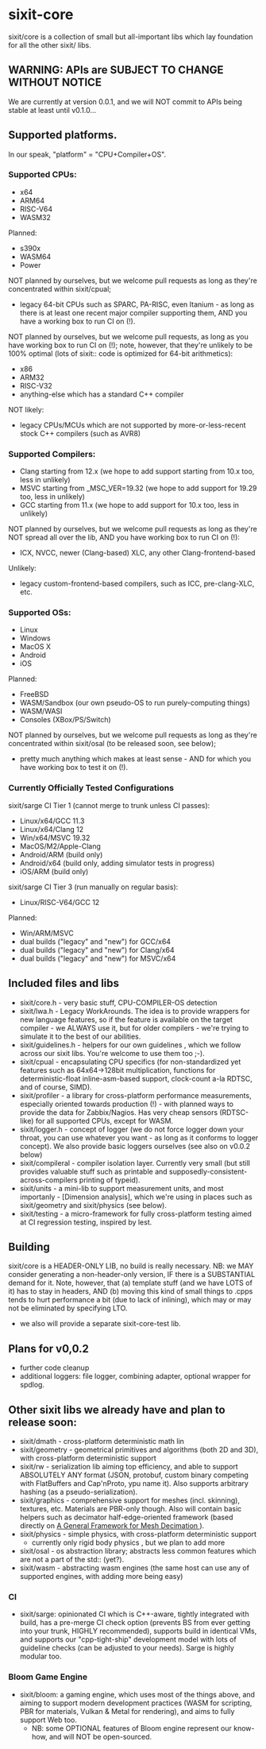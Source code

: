 # sixit-core
sixit/core is a collection of small but all-important libs which lay foundation for all the other sixit/ libs. 

## WARNING: APIs are SUBJECT TO CHANGE WITHOUT NOTICE
We are currently at version 0.0.1, and we will NOT commit to APIs being stable at least until v0.1.0... 

## Supported platforms.
In our speak, "platform" = "CPU+Compiler+OS". 

### Supported CPUs:
- x64
- ARM64
- RISC-V64
- WASM32

Planned:
- s390x
- WASM64
- Power

NOT planned by ourselves, but we welcome pull requests as long as they're concentrated within sixit/cpual;
- legacy 64-bit CPUs such as SPARC, PA-RISC, even Itanium - as long as there is at least one recent major compiler supporting them, AND you have a working box to run CI on (!).

NOT planned by ourselves, but we welcome pull requests, as long as you have working box to run CI on (!); note, however, that they're unlikely to be 100% optimal (lots of sixit:: code is optimized for 64-bit arithmetics):
- x86
- ARM32
- RISC-V32
- anything-else which has a standard C++ compiler

NOT likely:
- legacy CPUs/MCUs which are not supported by more-or-less-recent stock C++ compilers (such as AVR8)

### Supported Compilers:
- Clang starting from 12.x (we hope to add support starting from 10.x too, less in unlikely)
- MSVC starting from _MSC_VER=19.32 (we hope to add support for 19.29 too, less in unlikely)
- GCC starting from 11.x (we hope to add support for 10.x too, less in unlikely)

NOT planned by ourselves, but we welcome pull requests as long as they're NOT spread all over the lib, AND you have working box to run CI on (!):
- ICX, NVCC, newer (Clang-based) XLC, any other Clang-frontend-based

Unlikely:
- legacy custom-frontend-based compilers, such as ICC, pre-clang-XLC, etc.

### Supported OSs:
- Linux
- Windows
- MacOS X
- Android
- iOS

Planned:
- FreeBSD
- WASM/Sandbox (our own pseudo-OS to run purely-computing things)
- WASM/WASI
- Consoles (XBox/PS/Switch)

NOT planned by ourselves, but we welcome pull requests as long as they're concentrated within sixit/osal (to be released soon, see below);
- pretty much anything which makes at least sense - AND for which you have working box to test it on (!).

### Currently Officially Tested Configurations
sixit/sarge CI Tier 1 (cannot merge to trunk unless CI passes):
- Linux/x64/GCC 11.3
- Linux/x64/Clang 12
- Win/x64/MSVC 19.32
- MacOS/M2/Apple-Clang
- Android/ARM (build only)
- Android/x64 (build only, adding simulator tests in progress)
- iOS/ARM (build only)

sixit/sarge CI Tier 3 (run manually on regular basis):
- Linux/RISC-V64/GCC 12

Planned:
- Win/ARM/MSVC
- dual builds ("legacy" and "new") for GCC/x64
- dual builds ("legacy" and "new") for Clang/x64
- dual builds ("legacy" and "new") for MSVC/x64

## Included files and libs
- sixit/core.h - very basic stuff, CPU-COMPILER-OS detection
- sixit/lwa.h - Legacy WorkArounds. The idea is to provide wrappers for new language features, so if the feature is available on the target compiler - we ALWAYS use it, but for older compilers - we're trying to simulate it to the best of our abilities.
- sixit/guidelines.h - helpers for our own guidelines , which we follow across our sixit libs. You're welcome to use them too ;-). 
- sixit/cpual - encapsulating CPU specifics (for non-standardized yet features such as 64x64->128bit multiplication, functions for deterministic-float inline-asm-based support, clock-count a-la RDTSC, and of course, SIMD).
- sixit/profiler - a library for cross-platform performance measurements, especially oriented towards production (!) - with planned ways to provide the data for Zabbix/Nagios. Has very cheap sensors (RDTSC-like) for all supported CPUs, except for WASM.
- sixit/logger.h - concept of logger (we do not force logger down your throat, you can use whatever you want - as long as it conforms to logger concept). We also provide basic loggers ourselves (see also on v0.0.2 below)
- sixit/compileral - compiler isolation layer. Currently very small (but still provides valuable stuff such as printable and supposedly-consistent-across-compilers printing of typeid).
- sixit/units - a mini-lib to support measurement units, and most importanly - [Dimension analysis], which we're using in places such as sixit/geometry and sixit/physics (see below).
- sixit/testing - a micro-framework for fully cross-platform testing aimed at CI regression testing, inspired by lest. 

## Building
sixit/core is a HEADER-ONLY LIB, no build is really necessary. 
NB: we MAY consider generating a non-header-only version, IF there is a SUBSTANTIAL demand for it. Note, however, that (a) template stuff (and we have LOTS of it) has to stay in headers, AND (b) moving this kind of small things to .cpps tends to hurt performance a bit (due to lack of inlining), which may or may not be eliminated by specifying LTO.
- we also will provide a separate sixit-core-test lib. 

## Plans for v0,0.2
- further code cleanup
- additional loggers: file logger, combining adapter, optional wrapper for spdlog. 

## Other sixit libs we already have and plan to release soon:
- sixit/dmath - cross-platform deterministic math lin
- sixit/geometry - geometrical primitives and algorithms (both 2D and 3D), with cross-platform deterministic support
- sixit/rw - serialization lib aiming top efficiency, and able to support ABSOLUTELY ANY format (JSON, protobuf, custom binary competing with FlatBuffers and Cap'nProto, ypu name it). Also supports arbitrary hashing (as a pseudo-serialization). 
- sixit/graphics - comprehensive support for meshes (incl. skinning), textures, etc. Materials are PBR-only though. Also will contain basic helpers such as decimator half-edge-oriented framework (based directly on [A General Framework for Mesh Decimation
](https://www.graphics.rwth-aachen.de/media/papers/mesh.pdf)).
- sixit/physics - simple physics, with cross-platform deterministic support
   + currently only rigid body physics , but we plan to add more
- sixit/osal - os abstraction library; abstracts less common features which are not a part of the std:: (yet?).
- sixit/wasm - abstracting wasm engines (the same host can use any of supported engines, with adding more being easy)

### CI
- sixit/sarge: opinionated CI which is C++-aware, tightly integrated with build, has a pre-merge CI check option (prevents BS from ever getting into your trunk, HIGHLY recommended), supports build in identical VMs, and supports our "cpp-tight-ship" development model with lots of guideline checks (can be adjusted to your needs). Sarge is highly modular too.

### Bloom Game Engine
- sixit/bloom: a gaming engine, which uses most of the things above, and aiming to support modern development practices (WASM for scripting, PBR for materials, Vulkan & Metal for rendering), and aims to fully support Web too.
   + NB: some OPTIONAL features of Bloom engine represent our know-how, and will NOT be open-sourced. 
